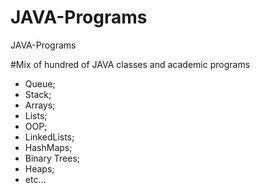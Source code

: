# JAVA-Programs
JAVA-Programs

#Mix of hundred of JAVA classes and academic programs
* Queue;
* Stack;
* Arrays;
* Lists;
* OOP;
* LinkedLists;
* HashMaps;
* Binary Trees;
* Heaps;
* etc...
